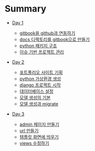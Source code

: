 # Summary

* [Day 1]()
    * [gitbook을 github과 연동하기](chapter-1/gitbook.md)
    * [docs 디렉토리를 gitbook으로 만들기](chapter-1/gitbook_structure.md)
    * [python 패키지 구조](chapter-1/python_package.md)
    * [이슈 기반 프로젝트 관리](chapter-1/project.md)
    
* [Day 2]()
    * [포트폴리오 사이트 기획](chapter-2/planning.md)
    * [python 가상환경 생성](chapter-2/virtualenv.md)
    * [django 프로젝트 시작](chapter-2/django_project.md)
    * [데이터베이스 설정](chapter-2/database.md)
    * [모델 생성의 기본](chapter-2/model.md)
    * [모델 생성과 migrate](chapter-2/model_migrate.md)
    
* [Day 3]()
    * [admin 페이지 만들기](chapter-3/admin.md)
    * [url 만들기](chapter-3/url.md)
    * [템플릿 화면에 띄우기](chapter-3/template.md)
    * [views 수정하기](chapter-3/views.md)